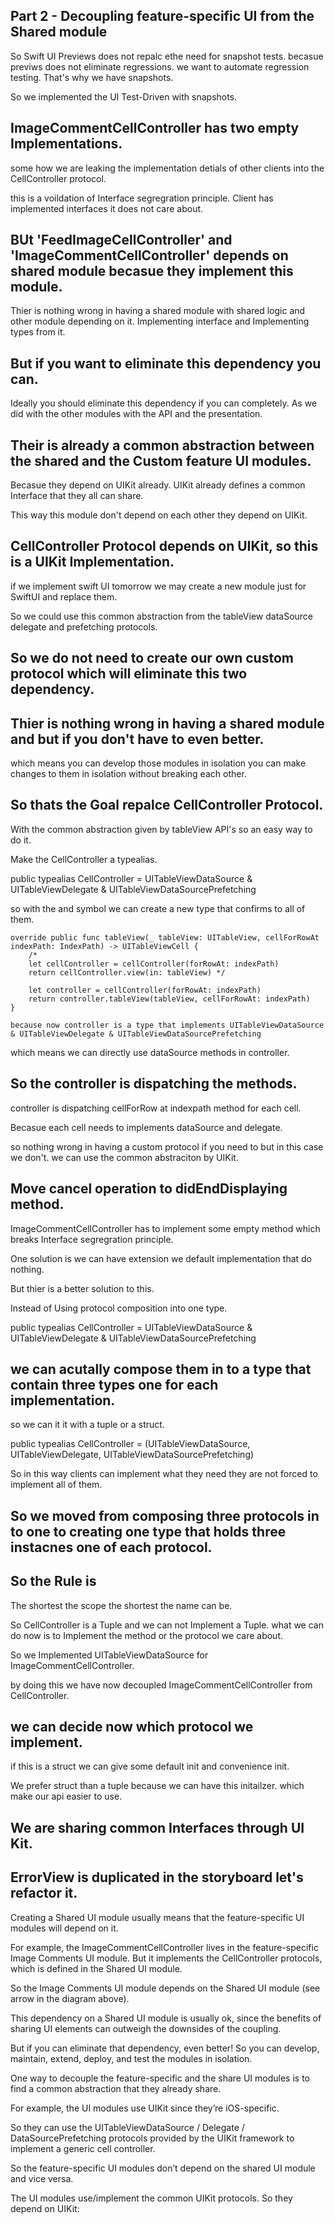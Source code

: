
## Part 2 - Decoupling feature-specific UI from the Shared module

So Swift UI Previews does not repalc ethe need for snapshot tests.
becasue previws does not eliminate regressions.
we want to automate regression testing.
That's why we have snapshots.

So we implemented the UI Test-Driven with snapshots.

## ImageCommentCellController has two empty Implementations.
some how we are leaking the implementation detials of other clients into the CellController protocol.

this is a voildation of Interface segregration principle.
Client has implemented interfaces it does not care about.

## BUt 'FeedImageCellController' and 'ImageCommentCellController' depends on shared module becasue they implement this module.

Thier is nothing wrong in having a shared module with shared logic and other module depending on it.
Implementing interface and Implementing types from it.

## But if you want to eliminate this dependency you can.

Ideally you should eliminate this dependency if you can completely.
As we did with the other modules with the API and the presentation.

## Their is already a common abstraction between the shared and the Custom feature UI modules.

Becasue they depend on UIKit already.
UIKit already defines a common Interface that they all can share.

This way this module don't depend on each other they depend on UIKit.

## CellController Protocol depends on UIKit, so this is a UIKit Implementation.

if we implement swift UI tomorrow we may create a new module just for SwiftUI and replace them.

So we could use this common abstraction from the tableView dataSource delegate and prefetching protocols.

## So we do not need to create our own custom protocol which will eliminate this two dependency.

## Thier is nothing wrong in having a shared module and but if you don't have to even better.

which means you can develop those modules in isolation you can make changes to them in isolation without breaking each other.

## So thats the Goal repalce CellController Protocol.

With the common abstraction given by tableView API's so an easy way to do it.

Make the CellController a typealias.

public typealias CellController = UITableViewDataSource & UITableViewDelegate & UITableViewDataSourcePrefetching

so with the and symbol we can create a new type that confirms to all of them.


    override public func tableView(_ tableView: UITableView, cellForRowAt indexPath: IndexPath) -> UITableViewCell {
        /*
        let cellController = cellController(forRowAt: indexPath)
        return cellController.view(in: tableView) */
        
        let controller = cellController(forRowAt: indexPath)
        return controller.tableView(tableView, cellForRowAt: indexPath)
    }
    
    because now controller is a type that implements UITableViewDataSource & UITableViewDelegate & UITableViewDataSourcePrefetching

which means we can directly use dataSource methods in controller.

## So the controller is dispatching the methods.

controller is dispatching cellForRow at indexpath method for each cell.

Becasue each cell needs to implements dataSource and delegate.

so nothing wrong in having a custom protocol if you need to but in this case we don't.
we can use the common abstraciton by UIKit.

## Move cancel operation to didEndDisplaying method.

ImageCommentCellController has to implement some empty method which breaks Interface segregration principle.

One solution is we can have extension we default implementation that do nothing.

But thier is a  better solution to this.

Instead of Using protocol composition into one type.

public typealias CellController = UITableViewDataSource & UITableViewDelegate & UITableViewDataSourcePrefetching

## we can acutally compose them in to a type that contain three types one for each implementation.

so we can it it with a tuple or a struct.

public typealias CellController = (UITableViewDataSource, UITableViewDelegate,  UITableViewDataSourcePrefetching)

So in this way clients can implement what they need they are not forced to implement all of them.

## So we moved from composing three protocols in to one to creating one type that holds three instacnes one of each protocol.

## So the Rule is
The shortest the scope the shortest the name can be.

So CellController is a Tuple and we can not Implement a Tuple.
what we can do now is to Implement the method or the protocol we care about.

So we Implemented UITableViewDataSource for ImageCommentCellController.

by doing this we have now decoupled ImageCommentCellController from CellController.

## we can decide now which protocol we implement.

if this is a struct we can give some default init and convenience init.

We prefer struct than a tuple because we can have this initailzer.
which make our api easier to use.

## We are sharing common Interfaces through UI Kit.

## ErrorView is duplicated in the storyboard let's refactor it.


Creating a Shared UI module usually means that the feature-specific UI modules will depend on it.

For example, the ImageCommentCellController lives in the feature-specific Image Comments UI module. But it implements the CellController protocols, which is defined in the Shared UI module.

So the Image Comments UI module depends on the Shared UI module (see arrow in the diagram above).

This dependency on a Shared UI module is usually ok, since the benefits of sharing UI elements can outweigh the downsides of the coupling.

But if you can eliminate that dependency, even better! So you can develop, maintain, extend, deploy, and test the modules in isolation.

One way to decouple the feature-specific and the share UI modules is to find a common abstraction that they already share.

For example, the UI modules use UIKit since they’re iOS-specific.

So they can use the UITableViewDataSource / Delegate / DataSourcePrefetching protocols provided by the UIKit framework to implement a generic cell controller.

So the feature-specific UI modules don’t depend on the shared UI module and vice versa.

The UI modules use/implement the common UIKit protocols. So they depend on UIKit:







 


 
